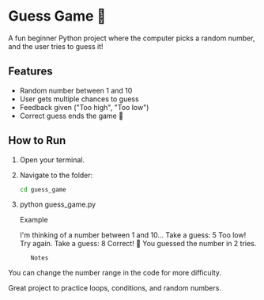 # Guess Game 🎯

A fun beginner Python project where the computer picks a random number, and the user tries to guess it!

## Features
- Random number between 1 and 10  
- User gets multiple chances to guess  
- Feedback given ("Too high", "Too low")  
- Correct guess ends the game 🎉  

## How to Run
1. Open your terminal.  
2. Navigate to the folder:  
   ```bash
   cd guess_game

3.  python guess_game.py

       Example

       I'm thinking of a number between 1 and 10...
       Take a guess: 5
       Too low! Try again.
       Take a guess: 8
       Correct! 🎉 You guessed the number in 2 tries.

           Notes

You can change the number range in the code for more difficulty.

Great project to practice loops, conditions, and random numbers.


